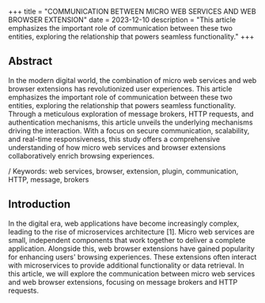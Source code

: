+++
title = "COMMUNICATION BETWEEN MICRO WEB SERVICES AND WEB BROWSER EXTENSION"
date = 2023-12-10
description = "This article emphasizes the important role of communication between these two entities, exploring the relationship that powers seamless functionality."
+++

## Abstract
In the modern digital world, the combination of micro web services and web browser extensions has revolutionized user experiences. This article emphasizes the important role of communication between these two entities, exploring the relationship that powers seamless functionality. Through a meticulous exploration of message brokers, HTTP requests, and authentication mechanisms, this article unveils the underlying mechanisms driving the interaction. With a focus on secure communication, scalability, and real-time responsiveness, this study offers a comprehensive understanding of how micro web services and browser extensions collaboratively enrich browsing experiences.
<!-- more -->
/
Keywords: web services, browser, extension, plugin, communication, HTTP, message, brokers


## Introduction
In the digital era, web applications have become increasingly complex, leading to the rise of microservices architecture [1]. Micro web services are small, independent components that work together to deliver a complete application. Alongside this, web browser extensions have gained popularity for enhancing users' browsing experiences. These extensions often interact with microservices to provide additional functionality or data retrieval. In this article, we will explore the communication between micro web services and web browser extensions, focusing on message brokers and HTTP requests.
